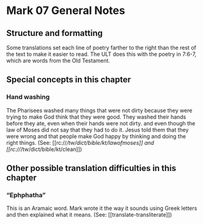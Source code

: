 # Mark 07 General Notes
## Structure and formatting

Some translations set each line of poetry farther to the right than the rest of the text to make it easier to read. The ULT does this with the poetry in 7:6-7, which are words from the Old Testament.

## Special concepts in this chapter

### Hand washing

The Pharisees washed many things that were not dirty because they were trying to make God think that they were good. They washed their hands before they ate, even when their hands were not dirty. and even though the law of Moses did not say that they had to do it. Jesus told them that they were wrong and that people make God happy by thinking and doing the right things. (See: [[rc://*/tw/dict/bible/kt/lawofmoses]] and [[rc://*/tw/dict/bible/kt/clean]])

## Other possible translation difficulties in this chapter

### “Ephphatha”

This is an Aramaic word. Mark wrote it the way it sounds using Greek letters and then explained what it means. (See: [[translate-transliterate]])
